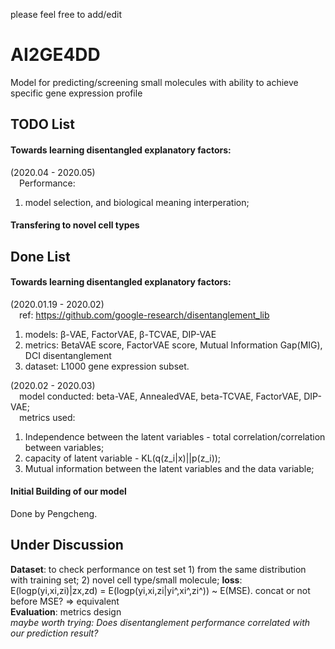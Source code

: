 please feel free to add/edit  
# AI2GE4DD
Model for predicting/screening small molecules with ability to achieve specific gene expression profile  

## TODO List
#### **Towards learning disentangled explanatory factors:**   
(2020.04 - 2020.05)    
&emsp;Performance:  
1. model selection, and biological meaning interperation;    

#### **Transfering to novel cell types**  

## Done List  
#### **Towards learning disentangled explanatory factors:**   
(2020.01.19 - 2020.02)  
&emsp;ref: https://github.com/google-research/disentanglement_lib  
1. models: β-VAE, FactorVAE, β-TCVAE, DIP-VAE
2. metrics: BetaVAE score, FactorVAE score, Mutual Information Gap(MIG), DCI disentanglement
3. dataset: L1000 gene expression subset.  

(2020.02 - 2020.03)  
&emsp;model conducted: beta-VAE, AnnealedVAE, beta-TCVAE, FactorVAE, DIP-VAE;  
&emsp;metrics used:  
1. Independence between the latent variables - total correlation/correlation between variables;  
2. capacity of latent variable - KL(q(z_i|x)||p(z_i));  
3. Mutual information between the latent variables and the data variable;  

#### **Initial Building of our model**    
Done by Pengcheng.  

## Under Discussion
**Dataset**: to check performance on test set 1) from the same distribution with training set; 2) novel cell type/small molecule;
**loss**: E(logp(yi,xi,zi)|zx,zd) = E(logp(yi,xi,zi|yi^,xi^,zi^)) ~ E(MSE). concat or not before MSE?  => equivalent  
**Evaluation**: metrics design    
*maybe worth trying: Does disentanglement performance correlated with our prediction result?*
